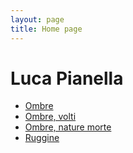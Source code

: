 ```yaml
---
layout: page
title: Home page
---
```


# Luca Pianella

* [Ombre](/opere/ombre)
* [Ombre, volti](/opere/ombre-volti)
* [Ombre, nature morte](/opere/ombre-nature-morte)
* [Ruggine](/opere/ruggine)
